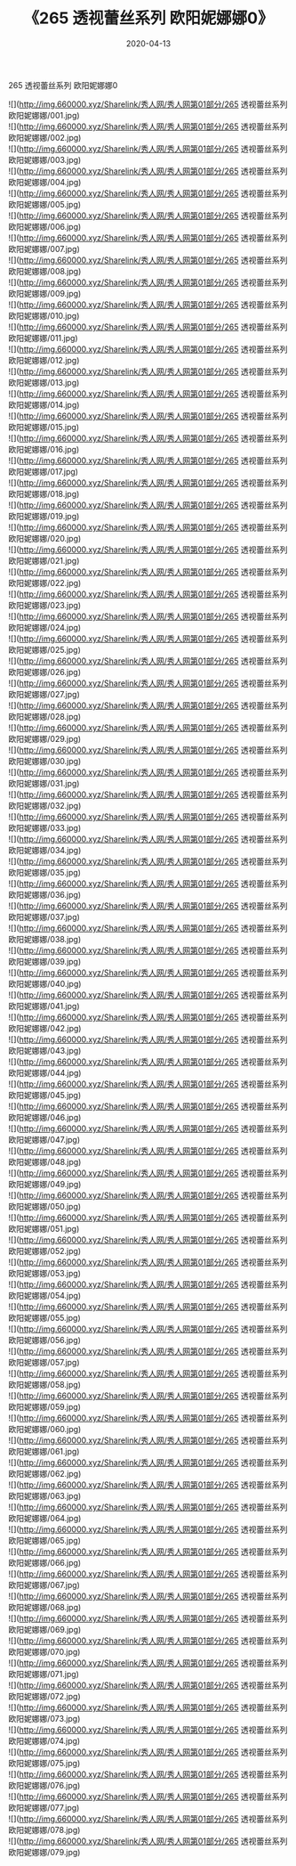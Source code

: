 ﻿---
layout: post
title:  《265 透视蕾丝系列 欧阳妮娜娜0》
date:   2020-04-13
img: http://img.660000.xyz/Sharelink/秀人网/秀人网第01部分/265 透视蕾丝系列 欧阳妮娜娜0/000.jpg
categories: [美女, 清纯, 唯美]
---

265 透视蕾丝系列 欧阳妮娜娜0

  ![](http://img.660000.xyz/Sharelink/秀人网/秀人网第01部分/265 透视蕾丝系列 欧阳妮娜娜/001.jpg) <br> ![](http://img.660000.xyz/Sharelink/秀人网/秀人网第01部分/265 透视蕾丝系列 欧阳妮娜娜/002.jpg) <br> ![](http://img.660000.xyz/Sharelink/秀人网/秀人网第01部分/265 透视蕾丝系列 欧阳妮娜娜/003.jpg) <br> ![](http://img.660000.xyz/Sharelink/秀人网/秀人网第01部分/265 透视蕾丝系列 欧阳妮娜娜/004.jpg) <br> ![](http://img.660000.xyz/Sharelink/秀人网/秀人网第01部分/265 透视蕾丝系列 欧阳妮娜娜/005.jpg) <br> ![](http://img.660000.xyz/Sharelink/秀人网/秀人网第01部分/265 透视蕾丝系列 欧阳妮娜娜/006.jpg) <br> ![](http://img.660000.xyz/Sharelink/秀人网/秀人网第01部分/265 透视蕾丝系列 欧阳妮娜娜/007.jpg) <br> ![](http://img.660000.xyz/Sharelink/秀人网/秀人网第01部分/265 透视蕾丝系列 欧阳妮娜娜/008.jpg) <br> ![](http://img.660000.xyz/Sharelink/秀人网/秀人网第01部分/265 透视蕾丝系列 欧阳妮娜娜/009.jpg) <br> ![](http://img.660000.xyz/Sharelink/秀人网/秀人网第01部分/265 透视蕾丝系列 欧阳妮娜娜/010.jpg) <br> ![](http://img.660000.xyz/Sharelink/秀人网/秀人网第01部分/265 透视蕾丝系列 欧阳妮娜娜/011.jpg) <br> ![](http://img.660000.xyz/Sharelink/秀人网/秀人网第01部分/265 透视蕾丝系列 欧阳妮娜娜/012.jpg) <br> ![](http://img.660000.xyz/Sharelink/秀人网/秀人网第01部分/265 透视蕾丝系列 欧阳妮娜娜/013.jpg) <br> ![](http://img.660000.xyz/Sharelink/秀人网/秀人网第01部分/265 透视蕾丝系列 欧阳妮娜娜/014.jpg) <br> ![](http://img.660000.xyz/Sharelink/秀人网/秀人网第01部分/265 透视蕾丝系列 欧阳妮娜娜/015.jpg) <br> ![](http://img.660000.xyz/Sharelink/秀人网/秀人网第01部分/265 透视蕾丝系列 欧阳妮娜娜/016.jpg) <br> ![](http://img.660000.xyz/Sharelink/秀人网/秀人网第01部分/265 透视蕾丝系列 欧阳妮娜娜/017.jpg) <br> ![](http://img.660000.xyz/Sharelink/秀人网/秀人网第01部分/265 透视蕾丝系列 欧阳妮娜娜/018.jpg) <br> ![](http://img.660000.xyz/Sharelink/秀人网/秀人网第01部分/265 透视蕾丝系列 欧阳妮娜娜/019.jpg) <br> ![](http://img.660000.xyz/Sharelink/秀人网/秀人网第01部分/265 透视蕾丝系列 欧阳妮娜娜/020.jpg) <br> ![](http://img.660000.xyz/Sharelink/秀人网/秀人网第01部分/265 透视蕾丝系列 欧阳妮娜娜/021.jpg) <br> ![](http://img.660000.xyz/Sharelink/秀人网/秀人网第01部分/265 透视蕾丝系列 欧阳妮娜娜/022.jpg) <br> ![](http://img.660000.xyz/Sharelink/秀人网/秀人网第01部分/265 透视蕾丝系列 欧阳妮娜娜/023.jpg) <br> ![](http://img.660000.xyz/Sharelink/秀人网/秀人网第01部分/265 透视蕾丝系列 欧阳妮娜娜/024.jpg) <br> ![](http://img.660000.xyz/Sharelink/秀人网/秀人网第01部分/265 透视蕾丝系列 欧阳妮娜娜/025.jpg) <br> ![](http://img.660000.xyz/Sharelink/秀人网/秀人网第01部分/265 透视蕾丝系列 欧阳妮娜娜/026.jpg) <br> ![](http://img.660000.xyz/Sharelink/秀人网/秀人网第01部分/265 透视蕾丝系列 欧阳妮娜娜/027.jpg) <br> ![](http://img.660000.xyz/Sharelink/秀人网/秀人网第01部分/265 透视蕾丝系列 欧阳妮娜娜/028.jpg) <br> ![](http://img.660000.xyz/Sharelink/秀人网/秀人网第01部分/265 透视蕾丝系列 欧阳妮娜娜/029.jpg) <br> ![](http://img.660000.xyz/Sharelink/秀人网/秀人网第01部分/265 透视蕾丝系列 欧阳妮娜娜/030.jpg) <br> ![](http://img.660000.xyz/Sharelink/秀人网/秀人网第01部分/265 透视蕾丝系列 欧阳妮娜娜/031.jpg) <br> ![](http://img.660000.xyz/Sharelink/秀人网/秀人网第01部分/265 透视蕾丝系列 欧阳妮娜娜/032.jpg) <br> ![](http://img.660000.xyz/Sharelink/秀人网/秀人网第01部分/265 透视蕾丝系列 欧阳妮娜娜/033.jpg) <br> ![](http://img.660000.xyz/Sharelink/秀人网/秀人网第01部分/265 透视蕾丝系列 欧阳妮娜娜/034.jpg) <br> ![](http://img.660000.xyz/Sharelink/秀人网/秀人网第01部分/265 透视蕾丝系列 欧阳妮娜娜/035.jpg) <br> ![](http://img.660000.xyz/Sharelink/秀人网/秀人网第01部分/265 透视蕾丝系列 欧阳妮娜娜/036.jpg) <br> ![](http://img.660000.xyz/Sharelink/秀人网/秀人网第01部分/265 透视蕾丝系列 欧阳妮娜娜/037.jpg) <br> ![](http://img.660000.xyz/Sharelink/秀人网/秀人网第01部分/265 透视蕾丝系列 欧阳妮娜娜/038.jpg) <br> ![](http://img.660000.xyz/Sharelink/秀人网/秀人网第01部分/265 透视蕾丝系列 欧阳妮娜娜/039.jpg) <br> ![](http://img.660000.xyz/Sharelink/秀人网/秀人网第01部分/265 透视蕾丝系列 欧阳妮娜娜/040.jpg) <br> ![](http://img.660000.xyz/Sharelink/秀人网/秀人网第01部分/265 透视蕾丝系列 欧阳妮娜娜/041.jpg) <br> ![](http://img.660000.xyz/Sharelink/秀人网/秀人网第01部分/265 透视蕾丝系列 欧阳妮娜娜/042.jpg) <br> ![](http://img.660000.xyz/Sharelink/秀人网/秀人网第01部分/265 透视蕾丝系列 欧阳妮娜娜/043.jpg) <br> ![](http://img.660000.xyz/Sharelink/秀人网/秀人网第01部分/265 透视蕾丝系列 欧阳妮娜娜/044.jpg) <br> ![](http://img.660000.xyz/Sharelink/秀人网/秀人网第01部分/265 透视蕾丝系列 欧阳妮娜娜/045.jpg) <br> ![](http://img.660000.xyz/Sharelink/秀人网/秀人网第01部分/265 透视蕾丝系列 欧阳妮娜娜/046.jpg) <br> ![](http://img.660000.xyz/Sharelink/秀人网/秀人网第01部分/265 透视蕾丝系列 欧阳妮娜娜/047.jpg) <br> ![](http://img.660000.xyz/Sharelink/秀人网/秀人网第01部分/265 透视蕾丝系列 欧阳妮娜娜/048.jpg) <br> ![](http://img.660000.xyz/Sharelink/秀人网/秀人网第01部分/265 透视蕾丝系列 欧阳妮娜娜/049.jpg) <br> ![](http://img.660000.xyz/Sharelink/秀人网/秀人网第01部分/265 透视蕾丝系列 欧阳妮娜娜/050.jpg) <br> ![](http://img.660000.xyz/Sharelink/秀人网/秀人网第01部分/265 透视蕾丝系列 欧阳妮娜娜/051.jpg) <br> ![](http://img.660000.xyz/Sharelink/秀人网/秀人网第01部分/265 透视蕾丝系列 欧阳妮娜娜/052.jpg) <br> ![](http://img.660000.xyz/Sharelink/秀人网/秀人网第01部分/265 透视蕾丝系列 欧阳妮娜娜/053.jpg) <br> ![](http://img.660000.xyz/Sharelink/秀人网/秀人网第01部分/265 透视蕾丝系列 欧阳妮娜娜/054.jpg) <br> ![](http://img.660000.xyz/Sharelink/秀人网/秀人网第01部分/265 透视蕾丝系列 欧阳妮娜娜/055.jpg) <br> ![](http://img.660000.xyz/Sharelink/秀人网/秀人网第01部分/265 透视蕾丝系列 欧阳妮娜娜/056.jpg) <br> ![](http://img.660000.xyz/Sharelink/秀人网/秀人网第01部分/265 透视蕾丝系列 欧阳妮娜娜/057.jpg) <br> ![](http://img.660000.xyz/Sharelink/秀人网/秀人网第01部分/265 透视蕾丝系列 欧阳妮娜娜/058.jpg) <br> ![](http://img.660000.xyz/Sharelink/秀人网/秀人网第01部分/265 透视蕾丝系列 欧阳妮娜娜/059.jpg) <br> ![](http://img.660000.xyz/Sharelink/秀人网/秀人网第01部分/265 透视蕾丝系列 欧阳妮娜娜/060.jpg) <br> ![](http://img.660000.xyz/Sharelink/秀人网/秀人网第01部分/265 透视蕾丝系列 欧阳妮娜娜/061.jpg) <br> ![](http://img.660000.xyz/Sharelink/秀人网/秀人网第01部分/265 透视蕾丝系列 欧阳妮娜娜/062.jpg) <br> ![](http://img.660000.xyz/Sharelink/秀人网/秀人网第01部分/265 透视蕾丝系列 欧阳妮娜娜/063.jpg) <br> ![](http://img.660000.xyz/Sharelink/秀人网/秀人网第01部分/265 透视蕾丝系列 欧阳妮娜娜/064.jpg) <br> ![](http://img.660000.xyz/Sharelink/秀人网/秀人网第01部分/265 透视蕾丝系列 欧阳妮娜娜/065.jpg) <br> ![](http://img.660000.xyz/Sharelink/秀人网/秀人网第01部分/265 透视蕾丝系列 欧阳妮娜娜/066.jpg) <br> ![](http://img.660000.xyz/Sharelink/秀人网/秀人网第01部分/265 透视蕾丝系列 欧阳妮娜娜/067.jpg) <br> ![](http://img.660000.xyz/Sharelink/秀人网/秀人网第01部分/265 透视蕾丝系列 欧阳妮娜娜/068.jpg) <br> ![](http://img.660000.xyz/Sharelink/秀人网/秀人网第01部分/265 透视蕾丝系列 欧阳妮娜娜/069.jpg) <br> ![](http://img.660000.xyz/Sharelink/秀人网/秀人网第01部分/265 透视蕾丝系列 欧阳妮娜娜/070.jpg) <br> ![](http://img.660000.xyz/Sharelink/秀人网/秀人网第01部分/265 透视蕾丝系列 欧阳妮娜娜/071.jpg) <br> ![](http://img.660000.xyz/Sharelink/秀人网/秀人网第01部分/265 透视蕾丝系列 欧阳妮娜娜/072.jpg) <br> ![](http://img.660000.xyz/Sharelink/秀人网/秀人网第01部分/265 透视蕾丝系列 欧阳妮娜娜/073.jpg) <br> ![](http://img.660000.xyz/Sharelink/秀人网/秀人网第01部分/265 透视蕾丝系列 欧阳妮娜娜/074.jpg) <br> ![](http://img.660000.xyz/Sharelink/秀人网/秀人网第01部分/265 透视蕾丝系列 欧阳妮娜娜/075.jpg) <br> ![](http://img.660000.xyz/Sharelink/秀人网/秀人网第01部分/265 透视蕾丝系列 欧阳妮娜娜/076.jpg) <br> ![](http://img.660000.xyz/Sharelink/秀人网/秀人网第01部分/265 透视蕾丝系列 欧阳妮娜娜/077.jpg) <br> ![](http://img.660000.xyz/Sharelink/秀人网/秀人网第01部分/265 透视蕾丝系列 欧阳妮娜娜/078.jpg) <br> ![](http://img.660000.xyz/Sharelink/秀人网/秀人网第01部分/265 透视蕾丝系列 欧阳妮娜娜/079.jpg) <br>